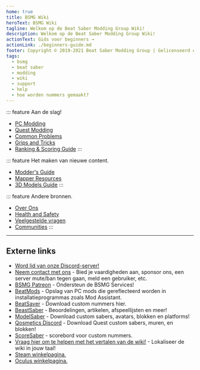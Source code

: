 ```yaml
---
home: true
title: BSMG Wiki
heroText: BSMG Wiki
tagline: Welkom op de Beat Saber Modding Group Wiki!
description: Welkom op de Beat Saber Modding Group Wiki!
actionText: Gids voor beginners →
actionLink: ./beginners-guide.md
footer: Copyright © 2019-2021 Beat Saber Modding Group | Gelicenseerd onder CC BY-NC-SA 4.0
tags:
  - bsmg
  - beat saber
  - modding
  - wiki
  - support
  - help
  - hoe worden nummers gemaakt?
---
```


<!-- markdownlint-disable MD033 -->
<div class='features'>

::: feature Aan de slag!
* [PC Modding](./pc-modding.md)
* [Quest Modding](./quest-modding.md)
* [Common Problems](./support/)
* [Grips and Tricks](./grips-and-tricks.md)
* [Ranking & Scoring Guide](./ranking-guide.md)
:::

::: feature Het maken van nieuwe content.
* [Modder's Guide](/modding/)
* [Mapper Resources](/mapping/)
* [3D Models Guide](/models/)
:::

::: feature Andere bronnen.
* [Over Ons](/about/)
* [Health and Safety](./health-and-safety.md)
* [Veelgestelde vragen](/faq/)
* [Communities](/communities/)
:::

</div>
<!-- markdownlint-enable MD033 -->

---

## Externe links

* [Word lid van onze Discord-server!](https://discord.gg/beatsabermods)
* [Neem contact met ons](http://bit.ly/MessageBSMG) - Bied je vaardigheden aan, sponsor ons, een server mute/ban tegen gaan, meld een gebruiker, etc.
* [BSMG Patreon](https://www.patreon.com/beatsabermods) - Ondersteun de BSMG Services!
* [BeatMods](https://beatmods.com) - Opslag van PC mods die gereflecteerd worden in installatieprogrammas zoals Mod Assistant.
* [BeatSaver](https://beatsaver.com/) - Download custom nummers hier.
* [BeastSaber](https://bsaber.com/) - Beoordelingen, artikelen, afspeellijsten en meer!
* [ModelSaber](https://modelsaber.com/) - Download custom sabers, avatars, blokken en platforms!
* [Qosmetics Discord](https://discord.gg/qosmetics) - Download Quest custom sabers, muren, en blokken!
* [ScoreSaber](https://scoresaber.com/) - scorebord voor custom nummers.
* [Vraag hier om te helpen met het vertalen van de wiki!](https://forms.gle/e3BqA3poMjESARe76) - Lokaliseer de wiki in jouw taal!
* [Steam winkelpagina.](https://store.steampowered.com/app/620980/Beat_Saber/)
* [Oculus winkelpagina.](https://www.oculus.com/experiences/rift/1304877726278670/)
